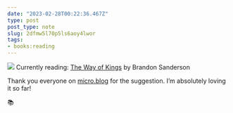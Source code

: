 ```yaml
---
date: "2023-02-28T00:22:36.467Z"
type: post 
post_type: note
slug: 2dfmw5l70p5ls6aoy4lwor
tags: 
- books:reading
---
```

![](https://images-na.ssl-images-amazon.com/images/S/compressed.photo.goodreads.com/books/1659905828i/7235533.jpg)
Currently reading: [The Way of Kings](https://www.amazon.com/Way-Kings-Brandon-Sanderson/dp/0765365278/ref=nodl_?dplnkId=8f04ef1d-9c6a-41bb-8ed2-817c7d478f79) by Brandon Sanderson 

Thank you everyone on [micro.blog](https://micro.blog) for the suggestion. I’m absolutely loving it so far!

📚

